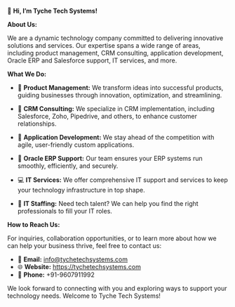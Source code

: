 👋 **Hi, I’m Tyche Tech Systems!**

**About Us:**

We are a dynamic technology company committed to delivering innovative solutions and services. Our expertise spans a wide range of areas, including product management, CRM consulting, application development, Oracle ERP and Salesforce support, IT services, and more.

**What We Do:**

- 🚀 **Product Management:** We transform ideas into successful products, guiding businesses through innovation, optimization, and streamlining.

- 🤝 **CRM Consulting:** We specialize in CRM implementation, including Salesforce, Zoho, Pipedrive, and others, to enhance customer relationships.

- 📱 **Application Development:** We stay ahead of the competition with agile, user-friendly custom applications.

- 💼 **Oracle ERP Support:** Our team ensures your ERP systems run smoothly, efficiently, and securely.

- 💻 **IT Services:** We offer comprehensive IT support and services to keep your technology infrastructure in top shape.

- 👥 **IT Staffing:** Need tech talent? We can help you find the right professionals to fill your IT roles.

**How to Reach Us:**

For inquiries, collaboration opportunities, or to learn more about how we can help your business thrive, feel free to contact us:

- 📧 **Email:** info@tychetechsystems.com
- 🌐 **Website:** https://tychetechsystems.com
- 📱 **Phone:** +91-9607911992

We look forward to connecting with you and exploring ways to support your technology needs. Welcome to Tyche Tech Systems!

<!---
Tychetechsystems/Tychetechsystems is a ✨ special ✨ repository because its `README.md` (this file) appears on your GitHub profile.
You can click the Preview link to take a look at our changes.
--->

